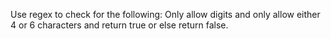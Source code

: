 Use regex to check for the following: Only allow digits and only allow either 4 or 6 characters and return true or else return false.